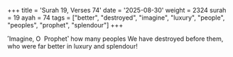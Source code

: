 +++
title = 'Surah 19, Verses 74'
date = '2025-08-30'
weight = 2324
surah = 19
ayah = 74
tags = ["better", "destroyed", "imagine", "luxury", "people", "peoples", "prophet", "splendour"]
+++

˹Imagine, O  Prophet˺ how many peoples We have destroyed before them, who were far better in luxury and splendour!